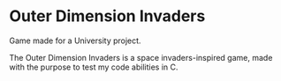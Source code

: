 # Outer Dimension Invaders

Game made for a University project.

The Outer Dimension Invaders is a space invaders-inspired game, made with the purpose
to test my code abilities in C. 
